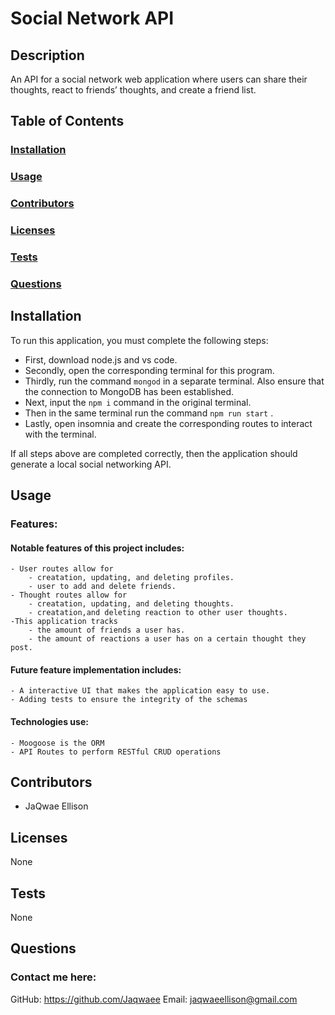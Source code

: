 # Social Network API

## Description
An API for a social network web application where users can share their thoughts, react to friends’ thoughts, and create a friend list.

## Table of Contents
### [Installation](#installation)
### [Usage](#usage)
### [Contributors](#contributors)
### [Licenses](#licenses)
### [Tests](#tests)
### [Questions](#questions)

## Installation
To run this application, you must complete the following steps:
  - First, download node.js and vs code.
  -  Secondly, open the corresponding terminal for this program.
  - Thirdly, run the command ```mongod``` in a separate terminal. Also ensure that the connection to MongoDB has been established.
  -  Next, input the ```npm i``` command in the original terminal.
  - Then  in the same terminal run the command ```npm run start``` .
  - Lastly, open insomnia and create the corresponding routes to interact with the terminal.
  
  If all steps above are completed correctly, then the application should generate a local social networking API.

## Usage

### Features:
#### Notable features of this project includes:
	- User routes allow for 
		- creatation, updating, and deleting profiles.
		- user to add and delete friends.
	- Thought routes allow for 
		- creatation, updating, and deleting thoughts.
		- creatation,and deleting reaction to other user thoughts.
	-This application tracks
		- the amount of friends a user has.
		- the amount of reactions a user has on a certain thought they post.
	
#### Future feature implementation includes:

	- A interactive UI that makes the application easy to use.
	- Adding tests to ensure the integrity of the schemas

#### Technologies use:
    - Moogoose is the ORM
    - API Routes to perform RESTful CRUD operations


## Contributors
- JaQwae Ellison

## Licenses
None

## Tests
None 

## Questions
### Contact me here:
GitHub: https://github.com/Jaqwaee
Email: jaqwaeellison@gmail.com
